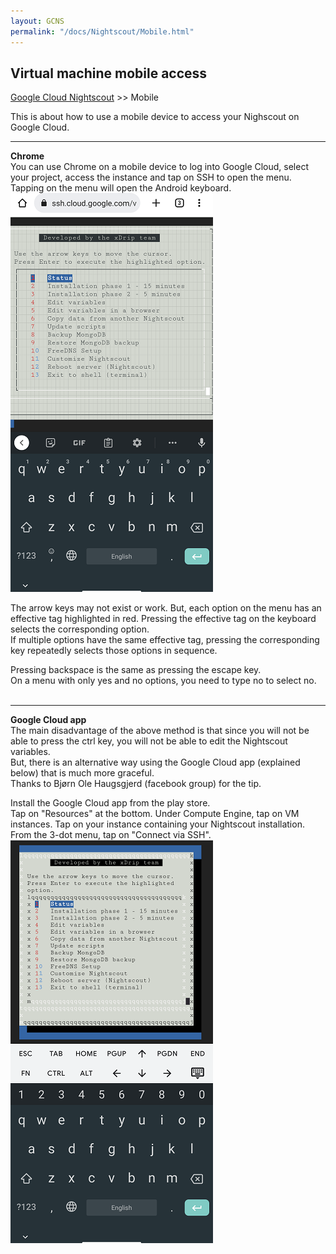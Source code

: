```yaml
---
layout: GCNS
permalink: "/docs/Nightscout/Mobile.html"
---
```


## Virtual machine mobile access
[Google Cloud Nightscout](./GoogleCloud.md) >> Mobile  
  
This is about how to use a mobile device to access your Nighscout on Google Cloud.   

---  
**Chrome**  
You can use Chrome on a mobile device to log into Google Cloud, select your project, access the instance and tap on SSH to open the menu.   
Tapping on the menu will open the Android keyboard.  
![](./images/Mobile.png)  
  
The arrow keys may not exist or work.  But, each option on the menu has an effective tag highlighted in red.  Pressing the effective tag on the keyboard selects the corresponding option.  
If multiple options have the same effective tag, pressing the corresponding key repeatedly selects those options in sequence.  
  
Pressing backspace is the same as pressing the escape key.  
On a menu with only yes and no options, you need to type no to select no.  
<br/>  
  
---  
**Google Cloud app**  
The main disadvantage of the above method is that since you will not be able to press the ctrl key, you will not be able to edit the Nightscout variables.  
But, there is an alternative way using the Google Cloud app (explained below) that is much more graceful.  
Thanks to Bjørn Ole Haugsgjerd (facebook group) for the tip.     
  
Install the Google Cloud app from the play store.  
Tap on "Resources" at the bottom.  Under Compute Engine, tap on VM instances.  Tap on your instance containing your Nightscout installation.  
From the 3-dot menu, tap on "Connect via SSH".  
![](./images/GC_app.png)  
